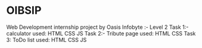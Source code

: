 # OIBSIP
Web Development internship project by Oasis Infobyte :- Level 2  Task 1:- calculator   used: HTML CSS JS  Task 2:- Tribute page   used: HTML CSS  Task 3: ToDo list   used: HTML CSS JS
